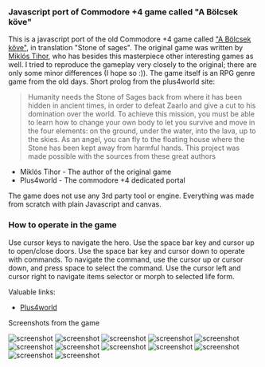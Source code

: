 ### Javascript port of Commodore +4 game called "A Bölcsek köve"

This is a javascript port of the old Commodore +4 game called ["A Bölcsek köve"](http://plus4world.powweb.com/software/Bolcsek_Kove), in translation "Stone of sages". The original game was written by [Miklós Tihor](http://plus4world.powweb.com/members/Miklos_Tihor), who has besides this masterpiece other interesting games as well. I tried to reproduce the gameplay very closely to the original; there are only some minor differences (I hope so :)). The game itself is an RPG genre game from the old days. Short prolog from the plus4world site:

> Humanity needs the Stone of Sages back from where it has been hidden in ancient times, in order to defeat Zaarlo and give a cut to his domination over the world. To
> achieve this mission, you must be able to learn how to change your own body to let you survive and move in the four elements: on the ground, under the water, into
> the lava, up to the skies. As an angel, you can fly to the floating house where the Stone has been kept away from harmful hands.
> This project was made possible with the sources from these great authors

* Miklós Tihor - The author of the original game
* Plus4world - The commodore +4 dedicated portal

The game does not use any 3rd party tool or engine. Everything was made from scratch with plain Javascript and canvas.

### How to operate in the game

Use cursor keys to navigate the hero. Use the space bar key and cursor up to open/close doors. Use the space bar key and cursor down to operate with commands.
To navigate the command, use the cursor up or cursor down, and press space to select the command. Use the cursor left and cursor right to navigate
items selector or morph to selected life form.

Valuable links:

* [Plus4world](http://plus4world.powweb.com)

Screenshots from the game

![screenshot](/screenshots/screenshot-1.png?raw=true)
![screenshot](/screenshots/screenshot-2.png?raw=true)
![screenshot](/screenshots/screenshot-3.png?raw=true)
![screenshot](/screenshots/screenshot-4.png?raw=true)
![screenshot](/screenshots/screenshot-5.png?raw=true)
![screenshot](/screenshots/screenshot-6.png?raw=true)
![screenshot](/screenshots/screenshot-7.png?raw=true)
![screenshot](/screenshots/screenshot-8.png?raw=true)
![screenshot](/screenshots/screenshot-9.png?raw=true)
![screenshot](/screenshots/screenshot-10.png?raw=true)
![screenshot](/screenshots/screenshot-11.png?raw=true)
![screenshot](/screenshots/screenshot-12.png?raw=true)
